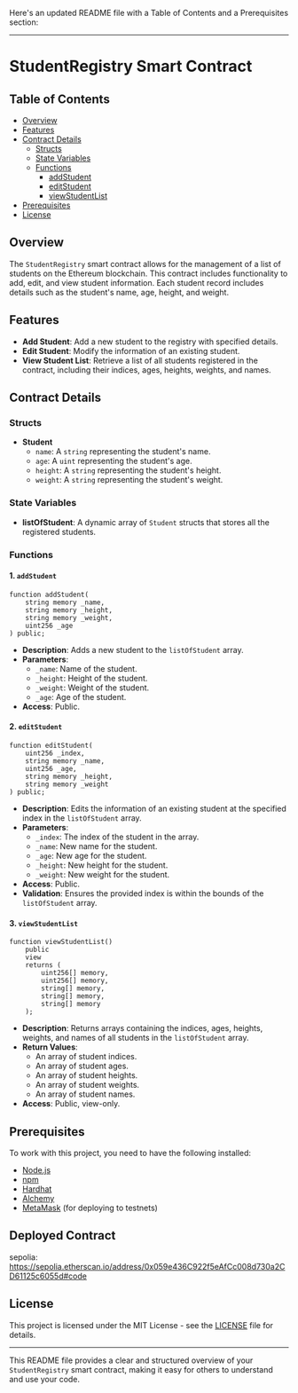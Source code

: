 Here's an updated README file with a Table of Contents and a Prerequisites section:

---

# StudentRegistry Smart Contract

## Table of Contents
- [Overview](#overview)
- [Features](#features)
- [Contract Details](#contract-details)
  - [Structs](#structs)
  - [State Variables](#state-variables)
  - [Functions](#functions)
    - [addStudent](#1-addstudent)
    - [editStudent](#2-editstudent)
    - [viewStudentList](#3-viewstudentlist)
- [Prerequisites](#prerequisites)
- [License](#license)

## Overview

The `StudentRegistry` smart contract allows for the management of a list of students on the Ethereum blockchain. This contract includes functionality to add, edit, and view student information. Each student record includes details such as the student's name, age, height, and weight.

## Features

- **Add Student**: Add a new student to the registry with specified details.
- **Edit Student**: Modify the information of an existing student.
- **View Student List**: Retrieve a list of all students registered in the contract, including their indices, ages, heights, weights, and names.

## Contract Details

### Structs

- **Student**
  - `name`: A `string` representing the student's name.
  - `age`: A `uint` representing the student's age.
  - `height`: A `string` representing the student's height.
  - `weight`: A `string` representing the student's weight.

### State Variables

- **listOfStudent**: A dynamic array of `Student` structs that stores all the registered students.

### Functions

#### 1. `addStudent`

```solidity
function addStudent(
    string memory _name,
    string memory _height,
    string memory _weight,
    uint256 _age
) public;
```

- **Description**: Adds a new student to the `listOfStudent` array.
- **Parameters**:
  - `_name`: Name of the student.
  - `_height`: Height of the student.
  - `_weight`: Weight of the student.
  - `_age`: Age of the student.
- **Access**: Public.

#### 2. `editStudent`

```solidity
function editStudent(
    uint256 _index,
    string memory _name,
    uint256 _age,
    string memory _height,
    string memory _weight
) public;
```

- **Description**: Edits the information of an existing student at the specified index in the `listOfStudent` array.
- **Parameters**:
  - `_index`: The index of the student in the array.
  - `_name`: New name for the student.
  - `_age`: New age for the student.
  - `_height`: New height for the student.
  - `_weight`: New weight for the student.
- **Access**: Public.
- **Validation**: Ensures the provided index is within the bounds of the `listOfStudent` array.

#### 3. `viewStudentList`

```solidity
function viewStudentList() 
    public 
    view 
    returns (
        uint256[] memory, 
        uint256[] memory, 
        string[] memory, 
        string[] memory, 
        string[] memory
    );
```

- **Description**: Returns arrays containing the indices, ages, heights, weights, and names of all students in the `listOfStudent` array.
- **Return Values**:
  - An array of student indices.
  - An array of student ages.
  - An array of student heights.
  - An array of student weights.
  - An array of student names.
- **Access**: Public, view-only.

## Prerequisites

To work with this project, you need to have the following installed:

- [Node.js](https://nodejs.org/)
- [npm](https://www.npmjs.com/)
- [Hardhat](https://hardhat.org/)
- [Alchemy](https://www.alchemy.com/)
- [MetaMask](https://metamask.io/) (for deploying to testnets)

## Deployed Contract
sepolia: https://sepolia.etherscan.io/address/0x059e436C922f5eAfCc008d730a2CD61125c6055d#code


## License

This project is licensed under the MIT License - see the [LICENSE](LICENSE) file for details.

---

This README file provides a clear and structured overview of your `StudentRegistry` smart contract, making it easy for others to understand and use your code.